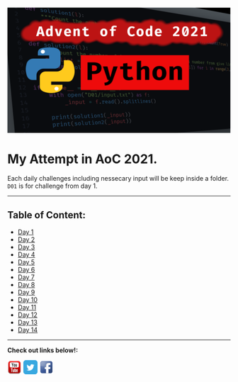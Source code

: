 ![AoC2021-AkaruiYami-Youtube-Series](./Assets/AOC2021_Banner.png)

# My Attempt in AoC 2021.

Each daily challenges including nessecary input will be keep inside a folder.
`D01` is for challenge from day 1.

---

## Table of Content:

-   [Day 1](./D01/README.md#day-1)
-   [Day 2](./D02/README.md#day-2)
-   [Day 3](./D03/README.md#day-3)
-   [Day 4](./D04/README.md#day-4)
-   [Day 5](./D05/README.md#day-5)
-   [Day 6](./D06/README.md#day-6)
-   [Day 7](./D07/README.md#day-7)
-   [Day 8](./D08/README.md#day-8)
-   [Day 9](./D09/README.md#day-9)
-   [Day 10](./D10/README.md#day-10)
-   [Day 11](./D11/README.md#day-11)
-   [Day 12](./D12/README.md#day-12)
-   [Day 13](./D13/README.md#day-13)
-   [Day 14](./D14/README.md#day-14)

---

<b>Check out links below!:</b>

[![yt-icon][1.1]][1.2]
[![twitter-icon][2.1]][2.2]
[![facebook-icon][3.1]][3.2]

[1.1]: https://github.com/AkaruiYami/AdventOfCode/blob/main/Assets/social-media-icons/youtube_red.png
[1.2]: https://www.youtube.com/watch?v=Invlu2HLcBA&list=PLMzyOn0orr7zDnq32QlDgo0nAGbU-2K2A
[2.1]: https://github.com/AkaruiYami/AdventOfCode/blob/main/Assets/social-media-icons/twitter.png
[2.2]: https://twitter.com/AkaruiYamiCode
[3.1]: https://github.com/AkaruiYami/AdventOfCode/blob/main/Assets/social-media-icons/facebook.png
[3.2]: https://www.facebook.com/AkaruiYamiCode
